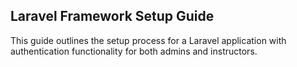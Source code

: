 <h2><b>Laravel Framework Setup Guide</b></h2>
<p>This guide outlines the setup process for a Laravel application with authentication functionality for both admins and instructors.</p>
